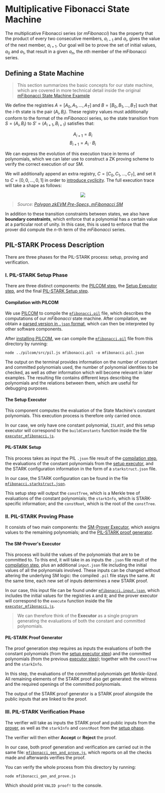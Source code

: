 # Multiplicative Fibonacci State Machine

The multiplicative Fibonacci series (or *mFibonacci*) has the property that the product of every two consecutive members, $a_{i-1}$ and $a_i$, gives the value of the next member, $a_{i+1}$. Our goal will be to prove the set of initial values, $a_0$ and $a_1$, that result in a given $a_n$, the $n$th member of the mFibonacci series.

## Defining a State Machine

> This section summarizes the basic concepts for our state machine, which are covered in more technical detail inside the original [mFibonacci State Machine Example](https://wiki.polygon.technology/docs/category/mfibonacci-sm/)

We define the registries $A = [A_0, A_1, ..., A_T]$ and $B = [B_0, B_1, ..., B_T]$ such that the $i$-th state is the pair $(A_i, B_i)$. These registry values must additionally conform to the format of the *mFibonacci* series, so the state transition from $S = (A_i, B_i)$ to $S' = (A_{i+1}, B_{i+1})$  satisfies that:

$$
A_{i+1} = B_i
$$
$$
B_{i+1} = A_i \cdot B_i
$$

We can express the evolution of this execution trace in terms of polynomials, which we can later use to construct a ZK proving scheme to verify the correct execution of our SM.

We will additionally append an extra registry, $C = [C_0, C_1, ..., C_T]$, and set it to $C = [0, 0, ..., 0, 1]$ in order to [introduce cyclicity](https://wiki.polygon.technology/docs/zkevm/zkProver/mfibonacci-example/#introducing-cyclicity). The full execution trace will take a shape as follows:

<p align="center">
    <img src="https://wiki.polygon.technology/assets/images/fib7-mfibon-sm-3-regs-3403300aad4f06109f0d5a5899df3599.png" />
</p>

>*Source: [Polygon zkEVM Pre-Specs, mFibonacci SM](https://wiki.polygon.technology/docs/zkevm/zkProver/mfibonacci-example/#introducing-cyclicity)*

In addition to these transition constraints between states, we also have **boundary constraints**, which enforce that a polynomial has a certain value at a particular root of unity. In this case, this is used to enforce that the prover did compute the $n$-th term of the *mFibonacci* series.

## PIL-STARK Process Description

There are three phases for the PIL-STARK process: setup, proving and verification.

### I. PIL-STARK Setup Phase

There are three distinct components: the [PILCOM step](#compilation-with-pilcom), the [Setup Executor step](#the-setup-executor), and the final [PIL-STARK Setup step](#pil-stark-setup). 

#### Compilation with PILCOM 

We use [PILCOM](https://github.com/0xPolygonHermez/pilcom) to compile the [`mfibonacci.pil`](./mfibonacci.pil) file, which describes the computations of our *mFibonacci* state machine. After compilation, we obtain a [parsed version in `.json` format](./mfibonacci.pil.json), which can then be interpreted by other software components.

After [installing PILCOM](../README.md#setup), we can compile the [`mfibonacci.pil`](./mfibonacci.pil) file from this directory by running:

```
node ../pilcom/src/pil.js mfibonacci.pil -o mfibonacci.pil.json
```

The output on the terminal provides information on the number of constant and committed polynomials used, the number of polynomial identities to be checked, as well as other information which will become relevant in later examples. The resulting file contains different keys describing the polynomials and the relations between them, which are useful for debugging purposes.

#### The Setup Executor

This component computes the evaluation of the State Machine's constant polynomials. This execution process is therefore only carried once.

In our case, we only have one constant polynomial, `ISLAST`, and this setup executor will correspond to the `buildConstants` function inside the file [`executor_mfibonacci.js`](./executor_mfibonacci.js).

#### PIL-STARK Setup

This process takes as input the PIL `.json` file result of the [compilation step](#compilation-with-pilcom), the evaluations of the constant polynomials from the [setup executor](#the-setup-executor), and the STARK configuration information in the form of a `starkstruct.json` file. 

In our case, the STARK configuration can be found in the file [`mfibonacci.starkstruct.json`](./mfibonacci.starkstruct.json).

This setup step will output the `constTree`, which is a Merkle tree of evaluations of the constant polynomials; the `starkInfo`, which is STARK-specific information; and the `constRoot`, which is the root of the `constTree`.

### II. PIL-STARK Proving Phase

It consists of two main components: the [SM-Prover Executor](#the-sm-provers-executor), which assigns values to the remaining polynomials; and the [PIL-STARK proof generator](#pil-stark-proof-generator).

#### The SM-Prover's Executor

This process will build the values of the polynomials that are to be committed to. To this end, it will take in as inputs the `.json` file result of the [compilation step](#compilation-with-pilcom), plus an additional `input.json` file including the initial values of all the polynomials involved. These inputs can be changed without altering the underlying SM logic: the compiled `.pil` file stays the same. At the same time, each new set of inputs determines a new STARK proof.

In our case, this input file can be found under [`mfibonacci.input.json`](./mfibonacci.input.json), which includes the initial values for the registries `A` and `B`; and the prover executor will correspond to the `execute` function inside the file [`executor_mfibonacci.js`](./executor_mfibonacci.js).

> We can therefore think of the **Executor** as a single program generating the evaluations of both the constant and committed polynomials.


#### PIL-STARK Proof Generator

The proof generation step requires as inputs the evaluations of both the constant polynomials (from the [setup executor step](#the-setup-executor)) and the committed polynomials (from the previous [executor step](#the-sm-provers-executor)); together with the `constTree` and the `starkInfo`.

In this step, the evaluations of the committed polynomials get *Merkle-lized*. All remaining elements of the STARK proof also get generated: the witness and the required openings of the committed polynomials. 

The output of the STARK proof generator is a STARK proof alongside the public inputs that are linked to the proof.

### III. PIL-STARK Verification Phase

The verifier will take as inputs the STARK proof and public inputs from the [prover](#pil-stark-proof-generator), as well as the `starkInfo` and `constRoot` from the [setup phase](#pil-stark-setup). 

The verifier will then either **Accept** or **Reject** the proof.

In our case, both proof generation and verification are carried out in the same file: [`mfibonacci_gen_and_prove.js`](./mfibonacci_gen_and_prove.js), which reports on all the checks made and afterwards verifies the proof. 

You can verify the whole process from this directory by running:

```
node mfibonacci_gen_and_prove.js
```

Which should print `VALID proof!` to the console.
